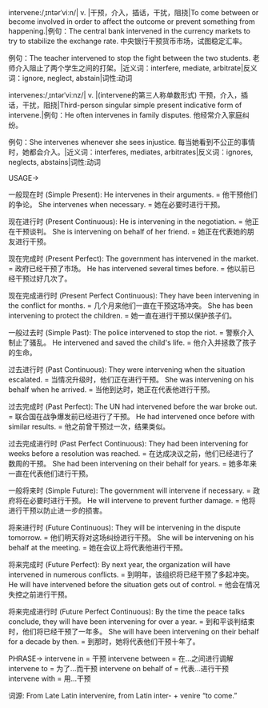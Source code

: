 intervene:/ˌɪntərˈviːn/| v. |干预，介入，插话，干扰，阻挠|To come between or become involved in order to affect the outcome or prevent something from happening.|例句：The central bank intervened in the currency markets to try to stabilize the exchange rate. 中央银行干预货币市场，试图稳定汇率。

例句：The teacher intervened to stop the fight between the two students. 老师介入阻止了两个学生之间的打架。|近义词：interfere, mediate, arbitrate|反义词：ignore, neglect, abstain|词性:动词

intervenes:/ˌɪntərˈviːnz/| v. |(intervene的第三人称单数形式) 干预，介入，插话，干扰，阻挠|Third-person singular simple present indicative form of intervene.|例句：He often intervenes in family disputes. 他经常介入家庭纠纷。

例句：She intervenes whenever she sees injustice. 每当她看到不公正的事情时，她都会介入。|近义词：interferes, mediates, arbitrates|反义词：ignores, neglects, abstains|词性:动词


USAGE->

一般现在时 (Simple Present):
He intervenes in their arguments. = 他干预他们的争论。
She intervenes when necessary. =  她在必要时进行干预。


现在进行时 (Present Continuous):
He is intervening in the negotiation. = 他正在干预谈判。
She is intervening on behalf of her friend. = 她正在代表她的朋友进行干预。

现在完成时 (Present Perfect):
The government has intervened in the market. = 政府已经干预了市场。
He has intervened several times before. = 他以前已经干预过好几次了。

现在完成进行时 (Present Perfect Continuous):
They have been intervening in the conflict for months. = 几个月来他们一直在干预这场冲突。
She has been intervening to protect the children. = 她一直在进行干预以保护孩子们。

一般过去时 (Simple Past):
The police intervened to stop the riot. = 警察介入制止了骚乱。
He intervened and saved the child's life. = 他介入并拯救了孩子的生命。


过去进行时 (Past Continuous):
They were intervening when the situation escalated. = 当情况升级时，他们正在进行干预。
She was intervening on his behalf when he arrived. = 当他到达时，她正在代表他进行干预。


过去完成时 (Past Perfect):
The UN had intervened before the war broke out. = 联合国在战争爆发前已经进行了干预。
He had intervened once before with similar results. = 他之前曾干预过一次，结果类似。

过去完成进行时 (Past Perfect Continuous):
They had been intervening for weeks before a resolution was reached. = 在达成决议之前，他们已经进行了数周的干预。
She had been intervening on their behalf for years. = 她多年来一直在代表他们进行干预。

一般将来时 (Simple Future):
The government will intervene if necessary. = 政府将在必要时进行干预。
He will intervene to prevent further damage. = 他将进行干预以防止进一步的损害。


将来进行时 (Future Continuous):
They will be intervening in the dispute tomorrow. = 他们明天将对这场纠纷进行干预。
She will be intervening on his behalf at the meeting. =  她在会议上将代表他进行干预。

将来完成时 (Future Perfect):
By next year, the organization will have intervened in numerous conflicts. = 到明年，该组织将已经干预了多起冲突。
He will have intervened before the situation gets out of control. = 他会在情况失控之前进行干预。


将来完成进行时 (Future Perfect Continuous):
By the time the peace talks conclude, they will have been intervening for over a year. = 到和平谈判结束时，他们将已经干预了一年多。
She will have been intervening on their behalf for a decade by then. = 到那时，她将代表他们干预十年了。


PHRASE->
intervene in = 干预
intervene between = 在...之间进行调解
intervene to = 为了...而干预
intervene on behalf of = 代表...进行干预
intervene with =  用...干预


词源: From Late Latin intervenire, from Latin inter- + venire “to come.”
